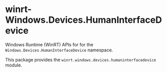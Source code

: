 <!-- warning: Please don't edit this file. It was automatically generated. -->

# winrt-Windows.Devices.HumanInterfaceDevice

Windows Runtime (WinRT) APIs for for the `Windows.Devices.HumanInterfaceDevice` namespace.

This package provides the `winrt.windows.devices.humaninterfacedevice` module.
